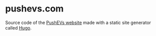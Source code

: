 # pushevs.com
Source code of the [PushEVs website](https://pushevs.com) made with a static site generator called [Hugo](https://gohugo.io/).
